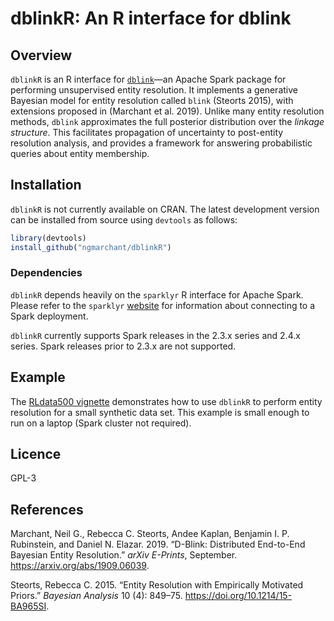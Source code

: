 <!-- README.md is generated from README.Rmd. Please edit that file -->

# dblinkR: An R interface for dblink

## Overview

`dblinkR` is an R interface for
[`dblink`](https://github.com/cleanzr/dblink)—an Apache Spark package
for performing unsupervised entity resolution. It implements a
generative Bayesian model for entity resolution called `blink` (Steorts
2015), with extensions proposed in (Marchant et al. 2019). Unlike many
entity resolution methods, `dblink` approximates the full posterior
distribution over the *linkage structure*. This facilitates propagation
of uncertainty to post-entity resolution analysis, and provides a
framework for answering probabilistic queries about entity membership.

## Installation

`dblinkR` is not currently available on CRAN. The latest development
version can be installed from source using `devtools` as follows:

``` r
library(devtools)
install_github("ngmarchant/dblinkR")
```

### Dependencies

`dblinkR` depends heavily on the `sparklyr` R interface for Apache
Spark. Please refer to the `sparklyr`
[website](https://spark.rstudio.com/) for information about connecting
to a Spark deployment.

`dblinkR` currently supports Spark releases in the 2.3.x series and
2.4.x series. Spark releases prior to 2.3.x are not supported.

## Example

The [RLdata500 vignette](vignettes/RLdata500.Rmd) demonstrates how to
use `dblinkR` to perform entity resolution for a small synthetic
data set. This example is small enough to run on a laptop (Spark
cluster not required).

## Licence

GPL-3

## References

<div id="refs" class="references">

<div id="ref-marchant_d-blink_2019">

Marchant, Neil G., Rebecca C. Steorts, Andee Kaplan, Benjamin I. P.
Rubinstein, and Daniel N. Elazar. 2019. “D-Blink: Distributed End-to-End
Bayesian Entity Resolution.” *arXiv E-Prints*, September.
<https://arxiv.org/abs/1909.06039>.

</div>

<div id="ref-steorts_entity_2015">

Steorts, Rebecca C. 2015. “Entity Resolution with Empirically Motivated
Priors.” *Bayesian Analysis* 10 (4): 849–75.
<https://doi.org/10.1214/15-BA965SI>.

</div>

</div>
